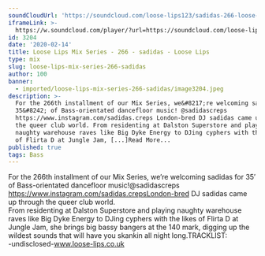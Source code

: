 ```yaml
---
soundCloudUrl: 'https://soundcloud.com/loose-lips123/sadidas-266-loose-lips-mix-series'
iframeLink: >-
  https://w.soundcloud.com/player/?url=https://soundcloud.com/loose-lips123/sadidas-266-loose-lips-mix-series&color=00aabb&auto_play=false&hide_related=false&show_comments=true&show_user=true&show_reposts=false
id: 3204
date: '2020-02-14'
title: Loose Lips Mix Series - 266 - sadidas - Loose Lips
type: mix
slug: loose-lips-mix-series-266-sadidas
author: 100
banner:
  - imported/loose-lips-mix-series-266-sadidas/image3204.jpeg
description: >-
  For the 266th installment of our Mix Series, we&#8217;re welcoming sadidas for
  35&#8242; of Bass-orientated dancefloor music! @sadidascreps
  https://www.instagram.com/sadidas.creps London-bred DJ sadidas came up through
  the queer club world. From residenting at Dalston Superstore and playing
  naughty warehouse raves like Big Dyke Energy to DJing cyphers with the likes
  of Flirta D at Jungle Jam, [...]Read More...
published: true
tags: Bass
---
```

For the 266th installment of our Mix Series, we’re welcoming sadidas for 35′ of Bass-orientated dancefloor music!@sadidascreps  
https://www.instagram.com/sadidas.crepsLondon-bred DJ sadidas came up through the queer club world.  
From residenting at Dalston Superstore and playing naughty warehouse raves like Big Dyke Energy to DJing cyphers with the likes of Flirta D at Jungle Jam, she brings big bassy bangers at the 140 mark, digging up the wildest sounds that will have you skankin all night long.TRACKLIST:  
\-undisclosed-www.loose-lips.co.uk